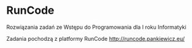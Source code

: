 # RunCode
Rozwiązania zadań ze Wstępu do Programowania dla I roku Informatyki 

Zadania pochodzą z platformy RunCode http://runcode.pankiewicz.eu/
